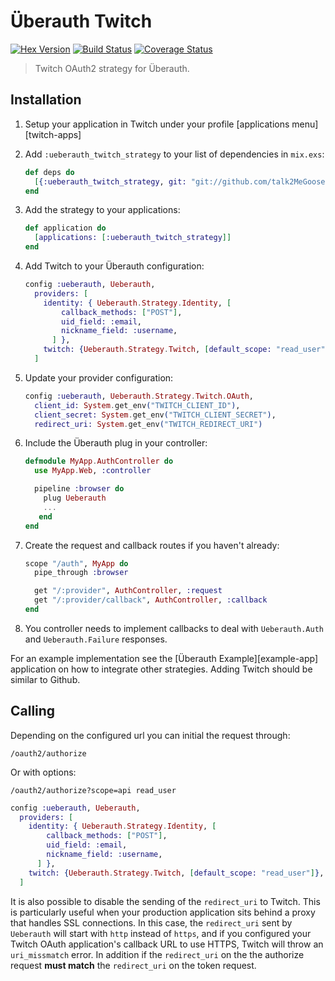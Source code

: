# Überauth Twitch

[![Hex Version](https://img.shields.io/hexpm/v/ueberauth_twitch_strategy.svg)](https://hex.pm/packages/ueberauth_twitch_strategy)
[![Build Status](https://travis-ci.org/mtchavez/ueberauth_twitch.svg?branch=master)](https://travis-ci.org/mtchavez/ueberauth_twitch)
[![Coverage Status](https://coveralls.io/repos/github/mtchavez/ueberauth_twitch/badge.svg?branch=master)](https://coveralls.io/github/mtchavez/ueberauth_twitch?branch=master)

> Twitch OAuth2 strategy for Überauth.

## Installation

1. Setup your application in Twitch under your profile [applications menu][twitch-apps]

1. Add `:ueberauth_twitch_strategy` to your list of dependencies in `mix.exs`:

    ```elixir
    def deps do
      [{:ueberauth_twitch_strategy, git: "git://github.com/talk2MeGooseman/ueberauth_twitch"}]
    end
    ```

1. Add the strategy to your applications:

    ```elixir
    def application do
      [applications: [:ueberauth_twitch_strategy]]
    end
    ```

1. Add Twitch to your Überauth configuration:

    ```elixir
    config :ueberauth, Ueberauth,
      providers: [
        identity: { Ueberauth.Strategy.Identity, [
            callback_methods: ["POST"],
            uid_field: :email,
            nickname_field: :username,
          ] },
        twitch: {Ueberauth.Strategy.Twitch, [default_scope: "read_user"]},
      ]
    ```

1.  Update your provider configuration:

    ```elixir
    config :ueberauth, Ueberauth.Strategy.Twitch.OAuth,
      client_id: System.get_env("TWITCH_CLIENT_ID"),
      client_secret: System.get_env("TWITCH_CLIENT_SECRET"),
      redirect_uri: System.get_env("TWITCH_REDIRECT_URI")
    ```

1.  Include the Überauth plug in your controller:

    ```elixir
    defmodule MyApp.AuthController do
      use MyApp.Web, :controller

      pipeline :browser do
        plug Ueberauth
        ...
       end
    end
    ```

1.  Create the request and callback routes if you haven't already:

    ```elixir
    scope "/auth", MyApp do
      pipe_through :browser

      get "/:provider", AuthController, :request
      get "/:provider/callback", AuthController, :callback
    end
    ```

1. You controller needs to implement callbacks to deal with `Ueberauth.Auth` and `Ueberauth.Failure` responses.

For an example implementation see the [Überauth Example][example-app] application
on how to integrate other strategies. Adding Twitch should be similar to Github.

## Calling

Depending on the configured url you can initial the request through:

    /oauth2/authorize

Or with options:

    /oauth2/authorize?scope=api read_user


```elixir
config :ueberauth, Ueberauth,
  providers: [
    identity: { Ueberauth.Strategy.Identity, [
        callback_methods: ["POST"],
        uid_field: :email,
        nickname_field: :username,
      ] },
    twitch: {Ueberauth.Strategy.Twitch, [default_scope: "read_user"]},
  ]
```

It is also possible to disable the sending of the `redirect_uri` to Twitch. This
is particularly useful when your production application sits behind a proxy that
handles SSL connections. In this case, the `redirect_uri` sent by `Ueberauth`
will start with `http` instead of `https`, and if you configured your Twitch OAuth
application's callback URL to use HTTPS, Twitch will throw an `uri_missmatch` error.
In addition if the `redirect_uri` on the the authorize request **must match**
the `redirect_uri` on the token request.


<!-- ## Documentation

The docs can be found at [ueberauth_twitch][package-docs] on [Hex Docs][hex-docs].

[hex-docs]: https://hexdocs.pm
[package-docs]: https://hexdocs.pm/ueberauth_twitch_strategy -->
